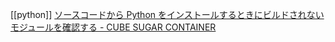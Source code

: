 [[python]]
[ソースコードから Python をインストールするときにビルドされないモジュールを確認する - CUBE SUGAR CONTAINER](https://blog.amedama.jp/entry/2018/08/25/134642)
